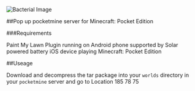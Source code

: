 ![Bacterial Image](https://cloud.githubusercontent.com/assets/128456/9980964/2d3e6020-5fa5-11e5-8afe-fb549b5c05d5.png)

##Pop up pocketmine server for Minecraft: Pocket Edition

###Requirements

Paint My Lawn Plugin running on Android phone supported by Solar powered battery
iOS device playing Minecraft: Pocket Edition

##Useage

Download and decompress the tar package into your `worlds` directory in your `pocketmine` server and go to Location 185 78 75 
